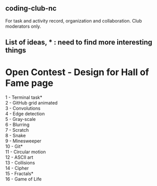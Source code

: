 ## coding-club-nc
For task and activity record, organization and collaboration. Club moderators only.

##  List of ideas, * : need to find more interesting things

# Open Contest - Design for Hall of Fame page

1 - Terminal task*  
2 - GitHub grid animated  
3 - Convolutions   
4 - Edge detection   
5 - Gray-scale  
6 - Blurring  
7 - Scratch  
8 - Snake  
9 - Minesweeper  
10 - Git*  
11 - Circular motion  
12 - ASCII art  
13 - Collisions  
14 - Cipher  
15 - Fractals*  
16 - Game of Life
